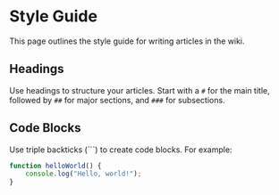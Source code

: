 # Style Guide

This page outlines the style guide for writing articles in the wiki.

## Headings

Use headings to structure your articles. Start with a `#` for the main title, followed by `##` for major sections, and `###` for subsections.

## Code Blocks

Use triple backticks (```) to create code blocks. For example:

```javascript
function helloWorld() {
    console.log("Hello, world!");
}
```
